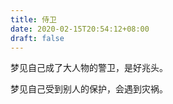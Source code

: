```yaml
---
title: 侍卫
date: 2020-02-15T20:54:12+08:00
draft: false
---
```


梦见自己成了大人物的警卫，是好兆头。



梦见自己受到别人的保护，会遇到灾祸。

